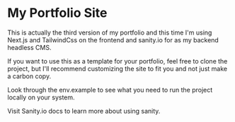# My Portfolio Site

This is actually the third version of my portfolio and this time I'm using Next.js and TailwindCss on the frontend and sanity.io for as my backend headless CMS.

If you want to use this as a template for your portfolio, feel free to clone the project, but I'll recommend customizing the site to fit you and not just make a carbon copy.

Look through the env.example to see what you need to run the project locally on your system.

Visit Sanity.io docs to learn more about using sanity.
